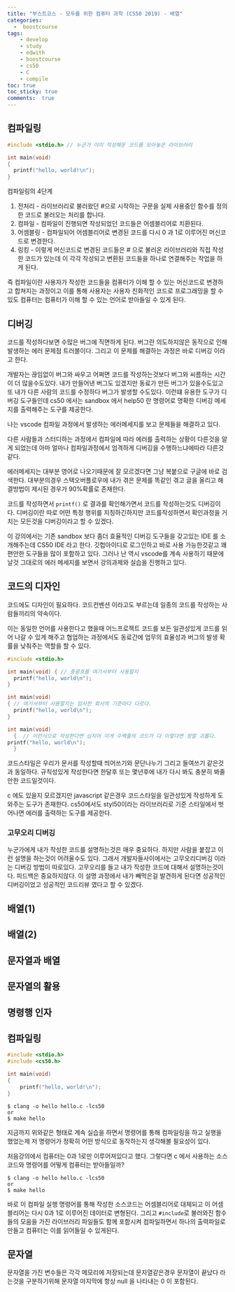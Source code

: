 ```yaml
---
title: "부스트코스 - 모두를 위한 컴퓨터 과학 (CS50 2019) - 배열"
categories: 
  -  boostcourse
tags: 
    - develop
    - study
    - edwith
    - boostcourse
    - cs50
    - C
    - compile
toc: true
toc_sticky: true
comments:  true
---
```


## 컴파일링
```c
#include <stdio.h> // 누군가 이미 작성해둔 코드를 모아놓은 라이브러리

int main(void)
{
  printf("hello, world!\n");
}
```
컴파일링의 4단계
1. 전처리 - 라이브러리로 불러왔던 #으로 시작하는 구문을 실제 사용중인 함수를 정의한 코드로 불러오는 처리를 합니다.
2. 컴파일 - 컴파일이 진행되면 작성되었던 코드들은 어셈블리어로 치환된다.
3. 어셈블링 - 컴파일되어 어셈블리어로 변경된 코드를 다시 0 과 1로 이루어진 머신코드로 변경한다.
4. 링킹 - 이렇게 머신코드로 변경된 코드들은 # 으로 불러온 라이브러리와 직접 작성한 코드가 있는데 이 각각 작성되고 변환된 코드들을 하나로 연결해주는 작업을 하게 된다.

  
즉 컴파일이란 사용자가 작성한 코드들을 컴퓨터가 이해 할 수 있는 머신코드로 변경하고 합쳐지는 과정이고 이를 통해 사용자는 사용자 친화적인 코드로 프로그래밍을 할 수 있도 컴퓨터는 컴퓨터가 이해 할 수 있는 언어로 받아들일 수 있게 된다.

## 디버깅
코드를 작성하다보면 수많은 버그에 직면하게 된다.  버그란 의도하지않은 동작으로 인해 발생하는 에러 문제점 트러블이다. 그리고 이 문제를 해결하는 과정은 바로 디버깅 이라고 한다.  

개발자는 끊임없이 버그와 싸우고 어쩌면 코드를 작성하는것보다 버그와 씨름하는 시간이 더 많을수도있다. 내가 만들어낸 버그도 있겠지만 동료가 만든 버그가 있을수도있고 또 내가 다른 사람의 코드를 수정하다 버그가 발생할 수도있다. 이런떄 유용한 도구가 디버깅 도구들인데 cs50 에서는 sandbox 에서 help50 란 명령어로 명확한 디버깅 메세지를 출력해주는 도구를 제공한다.  

나는 vscode 컴파일 과정에서 발생하는 에러메세지를 보고 문제들을 해결하고 있다.  

다른 사람들과 스터디하는 과정에서 컴파일에 따라 에러를 출력하는 상황이 다른것을 알게 되었는데 아마 얼마나 컴파일과정에서 엄격하게 디버깅을 수행하느냐에따라 다른것같다.  

에러메세지는 대부분 영어로 나오기때문에 잘 모르겠다면 그냥 복붙으로 구글에 바로 검색한다. 대부분의경우 스택오버플로우에 내가 겪은 문제를 똑같인 겪고 글을 올리고 해결방법이 제시된 경우가 90%확률로 존재한다.  

코드를 작성하면서 `printf()` 로 결과를 확인해가면서 코드를 작성하는것도 디버깅이다. 디버깅이란 따로 어떤 특정 행위를 지칭하긴하지만 코드를작성하면서 확인과정을 거치는 모든것을 디버깅이라고 할 수 있겠다.
  

이 강의에서는 기존 sandbox 보다 좀더 효율적인 디버깅 도구들을 갖고있는 IDE 를 소개해주는데 CS50 IDE 라고 한다. 깃헙아이디로 로그인하고 바로 사용 가능한것같고 꽤 편안한 도구들을 많이 포함하고 있다. 그러나 난 역시 vscode를 계속 사용하기 때문에 날것 그대로의 에러 메세지를 보면서 강의과제와 실습을 진행하고 있다. 



## 코드의 디자인
코드에도 디자인이 필요하다. 코드컨벤션 이라고도 부르는데 일종의 코드를 작성하는 사람들끼리의 약속이다.  

이는 동일한 언어를 사용한다고 했을때 어느프로젝트 코드를 보든 일관성있게 코드를 읽어 나갈 수 있게 해주고 협업하는 과정에서도 동료간에 업무의 효율성과 버그의 발생 확률을 낮춰주는 역할을 할 수 있다.  

```c
#include <stdio.h>

int main(void) { // 중괄호를 여기서부터 사용할지
  printf("hello, world\n");
}

int main(void)
{ // 여기서부터 사용할지는 입사한 회사의 기준마다 다르다.
  printf("hello, world\n");
}

int main(void)
  {  // 이런식으로 작성한다면 심지어 이게 수백줄의 코드가 다 이렇다면 정말 괴롭다.
printf("hello, world\n");
  }
```

코드스타일은 우리가 문서를 작성할때 띄어쓰기와 문단나누기 그리고 들여쓰기 같은것과 동일하다. 규칙성있게 작성한다면 한달후 또는 몇년후에 내가 다시 봐도 충분히 봐줄만한 코드일것이다.  

c 에도 있을지 모르겠지만 javascript 같은경우 코드스타일을 일관성있게 작성하게 도와주는 도구가 존재한다. cs50에서도 styl50이라는 라이브러리로 기준 스타일에서 벗어나면 에러를 출력하는 도구를 제공한다.

### 고무오리 디버깅
누군가에게 내가 작성한 코드를 설명하는것은 매우 중요하다. 하지만 사람을 붙잡고 이런 설명을 하는것이 어려울수도 있다. 그래서 개발자들사이에서는 고무오리디버깅 이라는 디버깅 방법이 따로있다. 고무오리를 들고 내가 작성한 코드에 대해서 설명하는것이다. 피드백은 중요하지않다. 이 설명 과정에서 내가 빼먹은걸 발견하게 된다면 성공적인 디버깅이었고 성공적인 코드리뷰 였다고 할 수 있겠다.


## 배열(1)

## 배열(2)

## 문자열과 배열

## 문자열의 활용

## 명령행 인자





## 컴파일링
```c
#include <stdio.h>
#include <cs50.h>

int main(void)
{
    printf("hello, world!\n");
}
```

```terminal
$ clang -o hello hello.c -lcs50
or
$ make hello
```

지금까지 위와같은 형태로 계속 실습을 하면서 명령어를 통해 컴파일링을 하고 실행을 했었는제 저 명령어가 정확히 어떤 방식으로 동작하는지 생각해볼 필요성이 있다.  

처음강의에서 컴퓨터는 0과 1로만 이루어져있다고 했다. 그렇다면 c 에서 사용하는 소스코드와 명령어를 어떻게 컴퓨터는 받아들일까?  

```terminal
$ clang -o hello hello.c -lcs50
or
$ make hello
```

바로 이 컴파일 실행 명령어를 통해 작성한 소스코드는 어셈블리어로 대체되고 이 어셈블리어는 다시 0과 1로 이루어진 데이터로 변형된다. 그리고 `#include`로 불러와진 함수들의 모음을 가진 라이브러리 파일들도 함께 포함시켜 컴파일하면서 하나의 출력파일로 만들고 컴퓨터는 이를 읽어들일 수 있게된다.

## 문자열
문자열을 가진 변수들은 각각 메모리에 저장되는데 문자열같은경우 문자열이 끝났다 라는것을 구분하기위해 문자열 마지막에 항상 null 을 나타내는 0 이 포함된다.